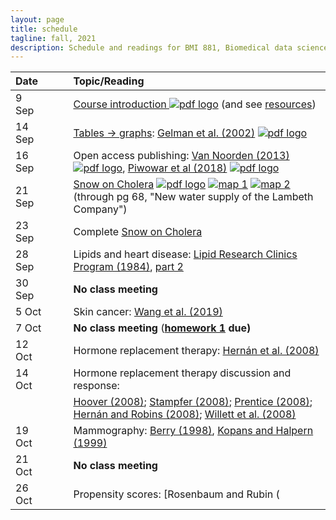 ```yaml
---
layout: page
title: schedule
tagline: fall, 2021
description: Schedule and readings for BMI 881, Biomedical data science scholarly literature
---
```


| Date    | &nbsp;&nbsp;&nbsp;&nbsp;   | Topic/Reading  |
| :------ | -- | :----- |
| 9 Sep   |    | [Course introduction ![pdf logo](icons/pdf-icon.png)](slides/00_intro_slides.pdf) (and see [resources](resources.html)) |
| 14 Sep   |    | [Tables &rarr; graphs](slides/01a_gelman_slides.pdf): [Gelman et al. (2002)](https://doi.org/10.1198/000313002317572790) [![pdf logo](icons/pdf-icon.png)](http://courses.washington.edu/b572/public/Gelman2002.pdf) |
| 16 Sep  |    | Open access publishing: [Van Noorden (2013)](https://doi.org/10.1038/495426a) [![pdf logo](icons/pdf-icon.png)](https://www.nature.com/news/polopoly_fs/1.12676!/menu/main/topColumns/topLeftColumn/pdf/495426a.pdf), [Piwowar et al (2018)](https://doi.org/10.7717/peerj.4375) [![pdf logo](icons/pdf-icon.png)](https://peerj.com/articles/4375.pdf) |
| 21 Sep  |    | [Snow on Cholera](http://www.ph.ucla.edu/epi/snow/snowbook.html) [![pdf logo](icons/pdf-icon.png)](assets/snow_cholera.pdf) [![map 1](icons/pdf-icon.png)](https://www.ph.ucla.edu/epi/snow/snowmap1.pdf) [![map 2](icons/pdf-icon.png)](https://www.ph.ucla.edu/epi/snow/snowmap2.pdf) (through pg 68, "New water supply of the Lambeth Company") |
| 23 Sep  |    | Complete [Snow on Cholera](http://www.ph.ucla.edu/epi/snow/snowbook.html)
| 28 Sep  |    | Lipids and heart disease: [Lipid Research Clinics Program (1984)](https://doi.org/10.1001/jama.1984.03340270029025), [part 2](https://doi.org/10.1001/jama.1984.03340270043026) |
| 30 Sep  |    | **No class meeting** |
| 5 Oct  |    | Skin cancer: [Wang et al. (2019)](https://doi.org/10.1001/jamadermatol.2019.2335)
| 7 Oct   |    | **No class meeting** (**[homework 1](homework1.html) due)** |
| 12 Oct   |    | Hormone replacement therapy: [Hern&aacute;n et al. (2008)](https://doi.org/10.1097/EDE.0b013e3181875e61) |
| 14 Oct   |    | Hormone replacement therapy discussion and response:
|         |    | [Hoover (2008)](https://doi.org/10.1097/EDE.0b013e318188e21d); [Stampfer (2008)](https://doi.org/10.1097/EDE.0b013e318188442e); [Prentice (2008)](https://doi.org/10.1097/EDE.0b013e318188e83b); [Hern&aacute;n and Robins (2008)](https://doi.org/10.1097/EDE.0b013e318188e85f); [Willett et al. (2008)](https://doi.org/10.1097/EDE.0b013e318188e84e) |
| 19 Oct |  | Mammography: [Berry (1998)](https://doi.org/10.1093/jnci/90.19.1431), [Kopans and Halpern (1999)](https://doi.org/10.1093/jnci/91.4.382) |
| 21 Oct    |  | **No class meeting** |
| 26 Oct    |  | Propensity scores: [Rosenbaum and Rubin (